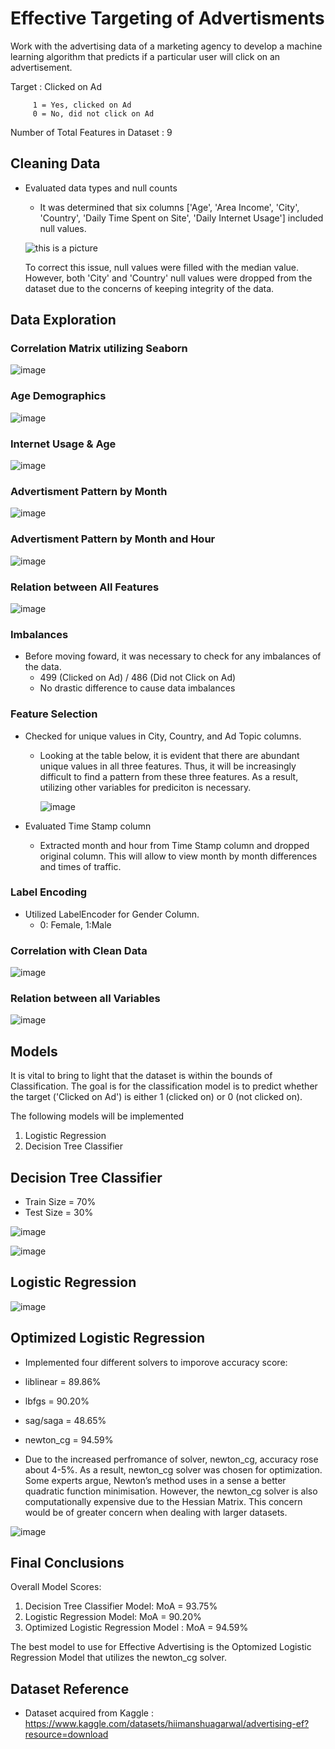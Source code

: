 # **Effective Targeting of Advertisments**
Work with the advertising data of a marketing agency to develop a machine learning algorithm that predicts if a particular user will click on an advertisement.

Target : Clicked on Ad

         1 = Yes, clicked on Ad 
         0 = No, did not click on Ad
         
Number of Total Features in Dataset : 9

## **Cleaning Data**
- Evaluated data types and null counts
  - It was determined that six columns ['Age', 'Area Income', 'City', 'Country', 'Daily Time Spent on Site', 'Daily Internet Usage'] included null values. 
   
   ![this is a picture](screenshots/data_info.png)
    
    To correct this issue, null values were filled with the median value. However, both 'City' and 'Country' null values were dropped from the dataset due to the concerns of keeping integrity of the data. 
   
## **Data Exploration**

### Correlation Matrix utilizing Seaborn 

  ![image](screenshots/seaborn_correlation.png)

### Age Demographics 

  ![image](screenshots/age.png)

### Internet Usage & Age

  ![image](screenshots/age_7_internet_usage.png)
  
### Advertisment Pattern by Month

![image](https://github.com/cmmoreno9/Effective_Targeting_of_Advertisments/blob/ad0db79b7b1e59f4d1de09c9aadc8e769e754fbc/screenshots/Screen%20Shot%202022-11-15%20at%2011.40.46%20AM.png)

### Advertisment Pattern by Month and Hour

![image](https://github.com/cmmoreno9/Effective_Targeting_of_Advertisments/blob/ad0db79b7b1e59f4d1de09c9aadc8e769e754fbc/screenshots/Screen%20Shot%202022-11-15%20at%2011.39.33%20AM.png)

### Relation between All Features

  ![image](screenshots/all_features.png)
    
### Imbalances
- Before moving foward, it was necessary to check for any imbalances of the data. 
  - 499 (Clicked on Ad) / 486 (Did not Click on Ad)
  - No drastic difference to cause data imbalances
       
### Feature Selection 
- Checked for unique values in City, Country, and Ad Topic columns. 
  - Looking at the table below, it is evident that there are abundant unique values in all three features. Thus, it will be increasingly difficult to find a pattern from these three features. As a result, utilizing other variables for prediciton is necessary. 
       
       ![image](screenshots/unique_features.png)

- Evaluated Time Stamp column 
   - Extracted month and hour from Time Stamp column and dropped original column. This will allow to view month by month differences and times of traffic. 
  
### Label Encoding
- Utilized LabelEncoder for Gender Column. 
  - 0: Female, 1:Male

### Correlation with **Clean** Data 

![image](screenshots/clean_heatmap.png)

### Relation between all Variables 

![image](screenshots/clean_relation.png)

## Models 
It is vital to bring to light that the dataset is within the bounds of Classification. The goal is for the classification model is to predict whether the target ('Clicked on Ad') is either 1 (clicked on) or 0 (not clicked on).

The following models will be implemented
  1) Logistic Regression
  2) Decision Tree Classifier

## **Decision Tree Classifier**

- Train Size = 70%
- Test Size = 30%

![image](screenshots/dt.png)

![image](https://github.com/cmmoreno9/Effective_Targeting_of_Advertisments/blob/aa4fc7c2292fd0334a4d1a2a919bfd2e6968efcb/code/tree.png)

## **Logistic Regression**

![image](screenshots/lr.png)

## Optimized Logistic Regression

- Implemented four different solvers to imporove accuracy score:
 - liblinear =  89.86%
 - lbfgs = 90.20%
 - sag/saga = 48.65%
 - newton_cg = 94.59% 
 
- Due to the increased perfromance of solver, newton_cg, accuracy rose about 4-5%. As a result, newton_cg solver was chosen for optimization. Some experts argue, Newton’s method uses in a sense a better quadratic function minimisation. However, the newton_cg solver is also computationally expensive due to the Hessian Matrix. This concern would be of greater concern when dealing with larger datasets. 
 
![image](screenshots/newton_cg.png)

## Final Conclusions 

Overall Model Scores:
1) Decision Tree Classifier Model: MoA = 93.75%
2) Logistic Regression Model: MoA = 90.20%
3) Optimized Logistic Regression Model : MoA = 94.59%

The best model to use for Effective Advertising is the Optomized Logistic Regression Model that utilizes the newton_cg solver. 

## Dataset Reference
- Dataset acquired from Kaggle : https://www.kaggle.com/datasets/hiimanshuagarwal/advertising-ef?resource=download
